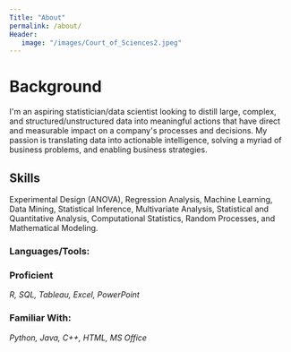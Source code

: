 ```yaml
---
Title: "About"
permalink: /about/
Header:
   image: "/images/Court_of_Sciences2.jpeg"
---
```


# Background

I'm an aspiring statistician/data scientist looking to distill large, complex, and structured/unstructured data into meaningful actions that have direct and measurable impact on a company's processes and decisions. My passion is translating data into actionable intelligence, solving a myriad of business problems, and enabling business strategies.


## Skills

Experimental Design (ANOVA), Regression Analysis, Machine Learning, Data Mining, Statistical Inference, Multivariate Analysis, Statistical and Quantitative Analysis, Computational Statistics, Random Processes, and Mathematical Modeling.

### Languages/Tools:
### **Proficient**
*R, SQL, Tableau, Excel, PowerPoint*

### **Familiar With:**
*Python, Java, C++, HTML, MS Office*
